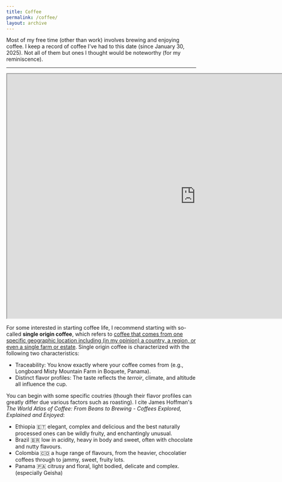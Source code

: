 ```yaml
---
title: Coffee
permalink: /coffee/
layout: archive
---
```


Most of my free time (other than work) involves brewing and enjoying coffee. I keep a record of coffee I've had to this date (since January 30, 2025). Not all of them but ones I thought would be noteworthy (for my reminiscence).

---

<iframe 
  src="https://docs.google.com/spreadsheets/d/1mkBmE5sjOipEgvan_whcHg5i3phVjBrAwAobX3XjkfA/edit?usp=sharing" 
  width="1000" 
  height="650">
</iframe>

For some interested in starting coffee life, I recommend starting with so-called <b>single origin coffee</b>, which refers to <u>coffee that comes from one specific geographic location including (in my opinion) a country, a region, or even a single farm or estate</u>. Single origin coffee is characterized with the following two characteristics:

-  Traceability: You know exactly where your coffee comes from (e.g., Longboard Misty Mountain Farm in Boquete, Panama).
-  Distinct flavor profiles: The taste reflects the <i>terroir</i>, climate, and altitude all influence the cup.

You can begin with some specific coutries (though their flavor profiles can greatly differ due various factors such as roasting). I cite James Hoffman's <i>The World Atlas of Coffee: From Beans to Brewing - Coffees Explored, Explained and Enjoyed</i>:

- Ethiopia 🇪🇹 elegant, complex and delicious and the best naturally processed ones can be wildly fruity, and enchantingly unusual.
- Brazil 🇧🇷 low in acidity, heavy in body and sweet, often with chocolate and nutty flavours.
- Colombia 🇨🇴 a huge range of flavours, from the heavier, chocolatier coffees through to jammy, sweet, fruity lots.
- Panama 🇵🇦 citrusy and floral, light bodied, delicate and complex. (especially Geisha)

